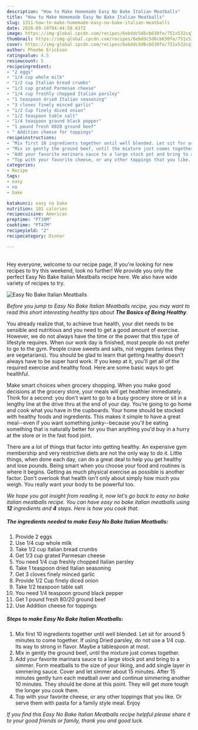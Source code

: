 ```yaml
---
description: "How to Make Homemade Easy No Bake Italian Meatballs"
title: "How to Make Homemade Easy No Bake Italian Meatballs"
slug: 1311-how-to-make-homemade-easy-no-bake-italian-meatballs
date: 2020-09-14T04:44:58.637Z
image: https://img-global.cpcdn.com/recipes/6ebddc5d6cb630fe/751x532cq70/easy-no-bake-italian-meatballs-recipe-main-photo.jpg
thumbnail: https://img-global.cpcdn.com/recipes/6ebddc5d6cb630fe/751x532cq70/easy-no-bake-italian-meatballs-recipe-main-photo.jpg
cover: https://img-global.cpcdn.com/recipes/6ebddc5d6cb630fe/751x532cq70/easy-no-bake-italian-meatballs-recipe-main-photo.jpg
author: Phoebe Erickson
ratingvalue: 4.5
reviewcount: 5
recipeingredient:
- "2 eggs"
- "1/4 cup whole milk"
- "1/2 cup Italian bread crumbs"
- "1/3 cup grated Parmesan cheese"
- "1/4 cup freshly chopped Italian parsley"
- "1 teaspoon dried Italian seasoning"
- "3 cloves finely minced garlic"
- "1/2 Cup finely diced onion"
- "1/2 teaspoon table salt"
- "1/4 teaspoon ground black pepper"
- "1 pound fresh 8020 ground beef"
- " Addition cheese for toppings"
recipeinstructions:
- "Mix first 10 ingredients together until well blended. Let sit for around 5 minutes to come together. If using Dried parsley, do not use a 1/4 cup. Its way to strong in flavor. Maybe a tablespoon at most."
- "Mix in gently the ground beef, until the mixture just comes together."
- "Add your favorite marinara sauce to a large stock pot and bring to a simmer. Form meatballs to the size of your liking, and add single layer in simmering sauce. Cover and let simmer about 15 minutes. After 15 minutes gently turn each meatball over and continue simmering another 10 minutes. They should be done at this point. They will get more tough the longer you cook them."
- "Top with your favorite cheese, or any other toppings that you like. Or serve them with pasta for a family style meal. Enjoy"
categories:
- Recipe
tags:
- easy
- no
- bake

katakunci: easy no bake 
nutrition: 101 calories
recipecuisine: American
preptime: "PT39M"
cooktime: "PT47M"
recipeyield: "2"
recipecategory: Dinner

---
```

<br>
Hey everyone, welcome to our recipe page, If you're looking for new recipes to try this weekend, look no further! We provide you only the perfect Easy No Bake Italian Meatballs recipe here. We also have wide variety of recipes to try.
<br>


![Easy No Bake Italian Meatballs](https://img-global.cpcdn.com/recipes/6ebddc5d6cb630fe/751x532cq70/easy-no-bake-italian-meatballs-recipe-main-photo.jpg)

<i>Before you jump to Easy No Bake Italian Meatballs recipe, you may want to read this short interesting healthy tips about <strong>The Basics of Being Healthy</strong>.</i>

You already realize that, to achieve true health, your diet needs to be sensible and nutritious and you need to get a good amount of exercise. However, we do not always have the time or the power that this type of lifestyle requires. When our work day is finished, most people do not prefer to go to the gym. People crave sweets and salts, not veggies (unless they are vegetarians). You should be glad to learn that getting healthy doesn't always have to be super hard work. If you keep at it, you'll get all of the required exercise and healthy food. Here are some basic ways to get healthful.

Make smart choices when grocery shopping. When you make good decisions at the grocery store, your meals will get healthier immediately. Think for a second: you don't want to go to a busy grocery store or sit in a lengthy line at the drive thru at the end of your day. You’re going to go home and cook what you have in the cupboards. Your home should be stocked with healthy foods and ingredients. This makes it simple to have a great meal--even if you want something junky--because you'll be eating something that is naturally better for you than anything you'd buy in a hurry at the store or in the fast food joint.

There are a lot of things that factor into getting healthy. An expensive gym membership and very restrictive diets are not the only way to do it. Little things, when done each day, can do a great deal to help you get healthy and lose pounds. Being smart when you choose your food and routines is where it begins. Getting as much physical exercise as possible is another factor. Don't overlook that health isn't only about simply how much you weigh. You really want your body to be powerful too. 


<i>We hope you got insight from reading it, now let's go back to easy no bake italian meatballs recipe. You can have easy no bake italian meatballs using <strong>12</strong> ingredients and <strong>4</strong> steps. Here is how you cook that.
</i>

##### The ingredients needed to make Easy No Bake Italian Meatballs:

1. Provide 2 eggs
1. Use 1/4 cup whole milk
1. Take 1/2 cup Italian bread crumbs
1. Get 1/3 cup grated Parmesan cheese
1. You need 1/4 cup freshly chopped Italian parsley
1. Take 1 teaspoon dried Italian seasoning
1. Get 3 cloves finely minced garlic
1. Provide 1/2 Cup finely diced onion
1. Take 1/2 teaspoon table salt
1. You need 1/4 teaspoon ground black pepper
1. Get 1 pound fresh 80/20 ground beef
1. Use  Addition cheese for toppings


##### Steps to make Easy No Bake Italian Meatballs:

1. Mix first 10 ingredients together until well blended. Let sit for around 5 minutes to come together. If using Dried parsley, do not use a 1/4 cup. Its way to strong in flavor. Maybe a tablespoon at most.
1. Mix in gently the ground beef, until the mixture just comes together.
1. Add your favorite marinara sauce to a large stock pot and bring to a simmer. Form meatballs to the size of your liking, and add single layer in simmering sauce. Cover and let simmer about 15 minutes. After 15 minutes gently turn each meatball over and continue simmering another 10 minutes. They should be done at this point. They will get more tough the longer you cook them.
1. Top with your favorite cheese, or any other toppings that you like. Or serve them with pasta for a family style meal. Enjoy


<i>If you find this Easy No Bake Italian Meatballs recipe helpful please share it to your good friends or family, thank you and good luck.</i>
